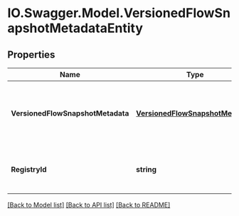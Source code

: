 # IO.Swagger.Model.VersionedFlowSnapshotMetadataEntity
## Properties

Name | Type | Description | Notes
------------ | ------------- | ------------- | -------------
**VersionedFlowSnapshotMetadata** | [**VersionedFlowSnapshotMetadata**](VersionedFlowSnapshotMetadata.md) | The collection of versioned flow snapshot metadata | [optional] 
**RegistryId** | **string** | The ID of the Registry that this flow belongs to | [optional] 

[[Back to Model list]](../README.md#documentation-for-models) [[Back to API list]](../README.md#documentation-for-api-endpoints) [[Back to README]](../README.md)

